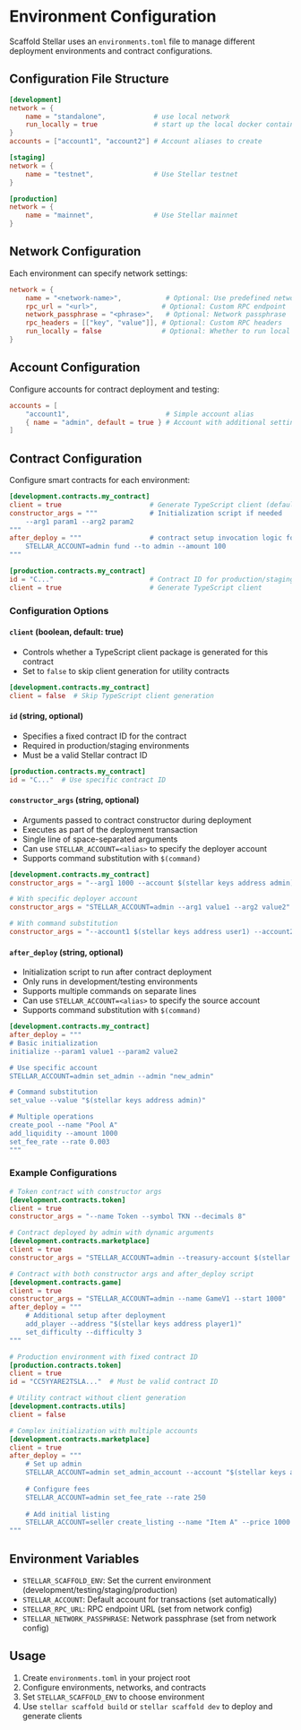 # Environment Configuration

Scaffold Stellar uses an `environments.toml` file to manage different deployment environments and contract configurations.

## Configuration File Structure

```toml
[development]
network = { 
    name = "standalone",            # use local network
    run_locally = true              # start up the local docker container
}  
accounts = ["account1", "account2"] # Account aliases to create

[staging]
network = { 
    name = "testnet",               # Use Stellar testnet
}

[production]
network = { 
    name = "mainnet",               # Use Stellar mainnet
}
```

## Network Configuration

Each environment can specify network settings:

```toml
network = {
    name = "<network-name>",           # Optional: Use predefined network (mainnet/testnet/standalone)
    rpc_url = "<url>",                # Optional: Custom RPC endpoint
    network_passphrase = "<phrase>",   # Optional: Network passphrase
    rpc_headers = [["key", "value"]], # Optional: Custom RPC headers
    run_locally = false               # Optional: Whether to run local network (default: false)
}
```

## Account Configuration

Configure accounts for contract deployment and testing:

```toml
accounts = [
    "account1",                        # Simple account alias
    { name = "admin", default = true } # Account with additional settings
]
```

## Contract Configuration

Configure smart contracts for each environment:

```toml
[development.contracts.my_contract]
client = true                      # Generate TypeScript client (default: true)
constructor_args = """             # Initialization script if needed
    --arg1 param1 --arg2 param2
"""
after_deploy = """                 # contract setup invocation logic for after initial deployment
    STELLAR_ACCOUNT=admin fund --to admin --amount 100
"""

[production.contracts.my_contract]
id = "C..."                        # Contract ID for production/staging
client = true                      # Generate TypeScript client
```

### Configuration Options

#### `client` (boolean, default: true)
- Controls whether a TypeScript client package is generated for this contract
- Set to `false` to skip client generation for utility contracts
```toml
[development.contracts.my_contract]
client = false  # Skip TypeScript client generation
```

#### `id` (string, optional)
- Specifies a fixed contract ID for the contract
- Required in production/staging environments
- Must be a valid Stellar contract ID
```toml
[production.contracts.my_contract]
id = "C..."  # Use specific contract ID
```
#### `constructor_args` (string, optional)
- Arguments passed to contract constructor during deployment
- Executes as part of the deployment transaction
- Single line of space-separated arguments
- Can use `STELLAR_ACCOUNT=<alias>` to specify the deployer account
- Supports command substitution with `$(command)`
```toml
[development.contracts.my_contract]
constructor_args = "--arg1 1000 --account $(stellar keys address admin)"  # Basic args

# With specific deployer account
constructor_args = "STELLAR_ACCOUNT=admin --arg1 value1 --arg2 value2"

# With command substitution
constructor_args = "--account1 $(stellar keys address user1) --account2 $(stellar keys address user2)"
```

#### `after_deploy` (string, optional)
- Initialization script to run after contract deployment
- Only runs in development/testing environments
- Supports multiple commands on separate lines
- Can use `STELLAR_ACCOUNT=<alias>` to specify the source account
- Supports command substitution with `$(command)`
```toml
[development.contracts.my_contract]
after_deploy = """
# Basic initialization
initialize --param1 value1 --param2 value2

# Use specific account
STELLAR_ACCOUNT=admin set_admin --admin "new_admin"

# Command substitution
set_value --value "$(stellar keys address admin)"

# Multiple operations
create_pool --name "Pool A"
add_liquidity --amount 1000
set_fee_rate --rate 0.003
"""
```

### Example Configurations

```toml
# Token contract with constructor args
[development.contracts.token]
client = true
constructor_args = "--name Token --symbol TKN --decimals 8"

# Contract deployed by admin with dynamic arguments
[development.contracts.marketplace]
client = true
constructor_args = "STELLAR_ACCOUNT=admin --treasury-account $(stellar keys address treasury)"

# Contract with both constructor args and after_deploy script
[development.contracts.game]
client = true
constructor_args = "STELLAR_ACCOUNT=admin --name GameV1 --start 1000"
after_deploy = """
    # Additional setup after deployment
    add_player --address "$(stellar keys address player1)"
    set_difficulty --difficulty 3
"""

# Production environment with fixed contract ID
[production.contracts.token]
client = true
id = "CC5YYARE2TSLA..."  # Must be valid contract ID

# Utility contract without client generation
[development.contracts.utils]
client = false

# Complex initialization with multiple accounts
[development.contracts.marketplace]
client = true
after_deploy = """
    # Set up admin
    STELLAR_ACCOUNT=admin set_admin_account --account "$(stellar keys address admin)"
    
    # Configure fees
    STELLAR_ACCOUNT=admin set_fee_rate --rate 250
    
    # Add initial listing
    STELLAR_ACCOUNT=seller create_listing --name "Item A" --price 1000
"""
```

## Environment Variables

- `STELLAR_SCAFFOLD_ENV`: Set the current environment (development/testing/staging/production)
- `STELLAR_ACCOUNT`: Default account for transactions (set automatically)
- `STELLAR_RPC_URL`: RPC endpoint URL (set from network config)
- `STELLAR_NETWORK_PASSPHRASE`: Network passphrase (set from network config)

## Usage

1. Create `environments.toml` in your project root
2. Configure environments, networks, and contracts
3. Set `STELLAR_SCAFFOLD_ENV` to choose environment
4. Use `stellar scaffold build` or `stellar scaffold dev` to deploy and generate clients